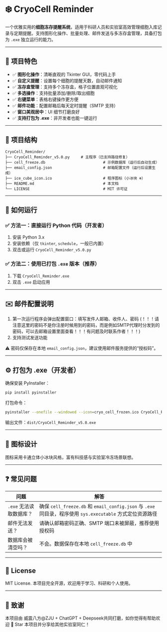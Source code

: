 # ❄️ CryoCell Reminder

一个优雅实用的**细胞冻存提醒系统**，适用于科研人员和实验室高效管理细胞入库记录与定期提醒。支持图形化操作、批量处理、邮件发送与多冻存盒管理，具备打包为 `.exe` 独立运行的能力。

---

## 🧪 项目特色

* ✅ **图形化操作**：清晰直观的 Tkinter GUI，零代码上手
* ✅ **自定义提醒**：设置每个细胞的提醒天数，自动邮件通知
* ✅ **冻存盒管理**：支持多个冻存盒，格子位置直观可视化
* ✅ **多选操作**：支持批量添加/删除/取出细胞
* ✅ **右键菜单**：表格右键操作更方便
* ✅ **邮件功能**：配置邮箱后每天定时提醒（SMTP 支持）
* ✅ **窗口美观居中**：UI 细节打磨良好
* ✅ **支持打包为 .exe**：非开发者也能一键运行

---

## 📂 项目结构

```
CryoCell_Reminder/
├── CryoCell_Reminder_v5.0.py     # 主程序（已支持路径修复）
├── cell_freeze.db                          # 示例数据库（运行后自动生成）
├── email_config.json                       # 邮箱配置文件（运行后设置生成）
├── ice_cube_icon.ico                       # 程序图标（小冰块 ❄️）
├── README.md                               # 本文档
└── LICENSE                                 # MIT 许可证
```

---

## 🚀 如何运行

### ✅ 方法一：直接运行 Python 代码（开发者）

1. 安装 Python 3.x
2. 安装依赖（仅 `tkinter`, `schedule`，一般已内置）
3. 双击或运行 `CryoCell_Reminder_v5.0.py`

### ✅ 方法二：使用已打包 `.exe` 版本（推荐）

1. 下载 `CryoCell_Reminder.exe`
2. 双击 `.exe` 启动应用

---

## ✉️ 邮件配置说明

1. 第一次运行程序会弹出配置窗口：填写发件人邮箱、收件人、密码 (！！！请注意这里的密码不是你注册时候用到的密码，而是例如SMTP代理时分发到的密码，可以去邮箱设置里面查看！！！有问题及时联系作者！！！)
2. 支持测试发送功能

⚠️ 密码仅保存在本地 `email_config.json`，建议使用邮件服务提供的“授权码”。

---

## ⚙️ 打包为 .exe（开发者）

确保安装 PyInstaller：

```bash
pip install pyinstaller
```

打包命令：

```bash
pyinstaller --onefile --windowed --icon=cryo_cell_frozen.ico CryoCell_Reminder_v5.0.py
```

输出文件：`dist/CryoCell_Reminder_v5.0.exe`

---

## 🧊 图标设计

图标采用卡通立体小冰块风格，富有科技感与实验室冷冻场景联想。

---

## ❓ 常见问题

| 问题              | 解答                                                                                    |
| --------------- | ------------------------------------------------------------------------------------- |
| `.exe` 无法读取数据库？ | 确保 `cell_freeze.db` 和 `email_config.json` 与 `.exe` 同目录，程序使用 `sys.executable` 方式定位资源路径 |
| 邮件无法发送？         | 请确认邮箱密码正确、SMTP 端口未被屏蔽，推荐使用授权码                                                         |
| 数据库会被清空吗？       | 不会。数据保存在本地 `cell_freeze.db` 中                                                         |

---

## 📜 License

MIT License. 本项目完全开源，欢迎用于学习、科研和个人使用。

---

## 🙌 致谢

本项目由 威震八方@ZJU + ChatGPT + Deepseek共同打磨，如你觉得有帮助欢迎 🌟 Star 本项目并分享给其他实验室同仁！
